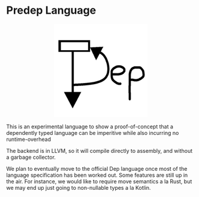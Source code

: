 # Predep Language

<p align="center"><img src="Dep.png" height=250></p>

This is an experimental language to show a proof-of-concept that a dependently typed language can be imperitive while also incurring no runtime-overhead

The backend is in LLVM, so it will compile directly to assembly, and without a garbage collector.

We plan to eventually move to the official Dep language once most of the language specification has been worked out. Some features are still up in the air. For instance, we would like to require move semantics a la Rust, but we may end up just going to non-nullable types a la Kotlin. 
